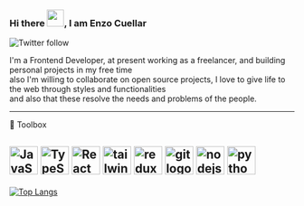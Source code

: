 ### Hi there <img src="https://raw.githubusercontent.com/MartinHeinz/MartinHeinz/master/wave.gif" width="30px">, I am Enzo Cuellar

![Twitter follow](https://img.shields.io/twitter/follow/enzocuellar8?style=social)

I'm a Frontend Developer, at present working as a freelancer, and building personal projects in my free time </br> also I'm willing to collaborate on open source projects, I love to give life to the web through styles and functionalities </br> and also that these resolve the needs and problems of the people.

---

🧰 Toolbox

 <img src="https://cdn.worldvectorlogo.com/logos/logo-javascript.svg" alt="JavaScript Logo" width="50" height="50"/> <img src="https://cdn.worldvectorlogo.com/logos/typescript.svg" alt="TypeScript Logo" width="50" height="50"/> <img src="https://cdn.worldvectorlogo.com/logos/react-2.svg" alt="React Logo" width="50" height="50"/> <img src="https://cdn.worldvectorlogo.com/logos/tailwindcss.svg" alt="tailwindcss Logo" width="50" height="50"/>  <img src="https://cdn.worldvectorlogo.com/logos/redux.svg" alt="redux Logo" width="50" height="50"/>  <img src="https://cdn.worldvectorlogo.com/logos/git-icon.svg" alt="git logo" width="50" height="50" /> <img src="https://cdn.worldvectorlogo.com/logos/nodejs-1.svg" alt="nodejs Logo" width="50" height="50"/> <img src="https://cdn.worldvectorlogo.com/logos/python-5.svg" alt="python Logo" width="50" height="50"/>
---



[![Top Langs](https://github-readme-stats.vercel.app/api/top-langs/?username=devenzo35&hide=java,html,css&theme=dark)](https://github.com/anuraghazra/github-readme-stats)
